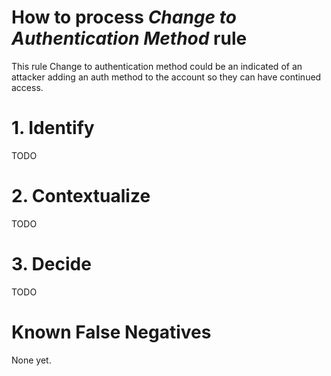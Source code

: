 # How to process *Change to Authentication Method* rule
This rule Change to authentication method could be an indicated of an attacker adding an auth method to the account so they can have continued access.

# 1. Identify
TODO

# 2. Contextualize
TODO

# 3. Decide
TODO

# Known False Negatives
None yet.
